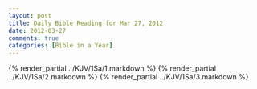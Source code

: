 ```yaml
---
layout: post
title: Daily Bible Reading for Mar 27, 2012
date: 2012-03-27
comments: true
categories: [Bible in a Year]
---
```

{% render_partial ../KJV/1Sa/1.markdown %}
{% render_partial ../KJV/1Sa/2.markdown %}
{% render_partial ../KJV/1Sa/3.markdown %}
